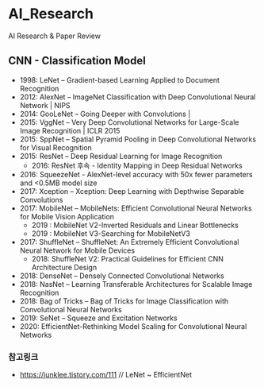 # AI_Research
AI Research & Paper Review


## CNN - Classification Model
- 1998: LeNet – Gradient-based Learning Applied to Document Recognition
- 2012: AlexNet – ImageNet Classification with Deep Convolutional Neural Network | NIPS
- 2014: GooLeNet – Going Deeper with Convolutions | 
- 2015: VggNet – Very Deep Convolutional Networks for Large-Scale Image Recognition | ICLR 2015
- 2015: SppNet – Spatial Pyramid Pooling in Deep Convolutional Networks for Visual Recognition
- 2015: ResNet – Deep Residual Learning for Image Recognition
  - 2016: ResNet 후속 - Identity Mapping in Deep Residual Networks
- 2016: SqueezeNet - AlexNet-level accuracy with 50x fewer parameters and <0.5MB model size
- 2017: Xception – Xception: Deep Learning with Depthwise Separable Convolutions
- 2017: MobileNet – MobileNets: Efficient Convolutional Neural Networks for Mobile Vision Application
  - 2019 : MobileNet V2-Inverted Residuals and Linear Bottlenecks
  - 2019 : MobileNet V3-Searching for MobileNetV3
- 2017: ShuffleNet – ShuffleNet: An Extremely Efficient Convolutional Neural Network for Mobile Devices
  - 2018: ShuffleNet V2: Practical Guidelines for Efficient CNN Architecture Design
- 2018: DenseNet – Densely Connected Convolutional Networks
- 2018: NasNet – Learning Transferable Architectures for Scalable Image Recognition
- 2018: Bag of Tricks – Bag of Tricks for Image Classification with Convolutional Neural Networks
- 2019: SeNet – Squeeze and Excitation Networks
- 2020: EfficientNet-Rethinking Model Scaling for Convolutional Neural Networks


### 참고링크
- https://junklee.tistory.com/111 // LeNet ~ EfficientNet
